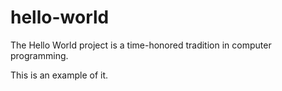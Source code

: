 # hello-world

The Hello World project is a time-honored tradition in computer programming. 

This is an example of it.
